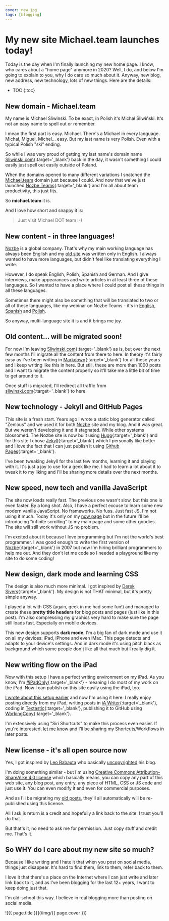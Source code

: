 ```yaml
---
cover: new.jpg
tags: [blogging]
---
```


# My new site Michael.team launches today!

Today is the day when I'm finally launching my new home page. I know, who cares about a "home page" anymore in 2020? Well, I do, and below I'm going to explain to you, why I do care so much about it. Anyway, new blog, new address, new technology, lots of new things. Here are the details:

<!--More-->

* TOC
{:toc}

## New domain - Michael.team

My name is Michael Sliwinski. To be exact, in Polish it's Michał Śliwiński. It's not an easy name to spell out or remember.

I mean the first part is easy. Michael. There's a Michael in every language. Michał, Miguel, Michel... easy. But my last name is very Polish. Even with a typical Polish "ski" ending.

So while I was very proud of getting my last name's domain name [Sliwinski.com][s]{:target='_blank'} back in the day, it wasn't something I could easily just spell out easily outside of Poland.

When the domains opened to many different variations I snatched the [Michael.team](/) domain just because I could. And now that we've just launched [Nozbe Teams][n]{:target='_blank'} and I'm all about team productivity, this just fits.

So **michael.team** it is.

And I love how short and snappy it is:

> Just visit Michael DOT team :-)

## New content - in three languages!

[Nozbe][n] is a global company. That's why my main working language has always been English and my [old site][s] was written only in English. I always wanted to have more languages, but didn't feel like translating everything I write.

However, I do speak English, Polish, Spanish and German. And I give interviews, make appearances and write articles in at least three of these languages. So I wanted to have a place where I could post all these things in all these languages.

Sometimes there might also be something that will be translated to two or all of these languages, like my webinar on Nozbe Teams - it's in [English](/webinarnt), [Spanish](/es/webinarnt) and [Polish](/pl/webinarnt).

So anyway, multi-language site it is and it brings me joy.

## Old content... will be migrated soon!

For now I'm leaving [Sliwinski.com][s]{:target='_blank'} as is, but over the next few months I'll migrate all the content from there to here. In theory it's fairly easy as I've been writing in [Markdown][m]{:target='_blank'} for all these years and I keep writing like this in here. But still, these are more than 1000 posts and I want to migrate the content properly so it'll take me a little bit of time to get around to it.

Once stuff is migrated, I'll redirect all traffic from [sliwinski.com][s]{:target='_blank'} to here.

## New technology - Jekyll and GitHub Pages

This site is a fresh start. Years ago I wrote a static blog generator called "Zenlous" and we used it for both [Nozbe][n] site and my blog. And it was great. But we weren't developing it and it stagnated. While other systems blossomed. The Nozbe site is now built using [Hugo](https://gohugo.io){:target='_blank'} and for this site I chose [Jekyll](https://jekyllrb.com){:target='_blank'} which I personally like better and I love the fact that I can just publish it using [Github Pages](https://pages.github.com){:target='_blank'}.

I've been tweaking Jekyll for the last few months, learning it and playing with it. It's just a joy to use for a geek like me. I had to learn a lot about it to tweak it to my liking and I'll be sharing more details over the next months.

## New speed, new tech and vanilla JavaScript

The site now loads really fast. The previous one wasn't slow, but this one is even faster. By a long shot. Also, I have a perfect excuse to learn some new modern vanilla JavaScript. No frameworks. No fuss. Just fast JS. I'm not using it much. Today it's only on my [now page](/now) but in the future I'll be introducing "infinite scrolling" to my main page and some other goodies. The site will still work without JS no problem.

I'm excited about it because I love programming but I'm not the world's best programmer. I was good enough to write the first version of [Nozbe][n]{:target='_blank'} in 2007 but now I'm hiring brilliant programmers to help me out. And they don't let me code so I needed a playground like my site to do some coding!

## New design, dark mode and learning CSS

The design is also much more minimal. I got inspired by [Derek Sivers](https://Sivers.org){:target='_blank'}. My design is not THAT minimal, but it's pretty simple anyway.

I played a lot with CSS (again, geek in me had some fun!) and managed to create these **pretty title headers** for blog posts and pages (just like in this post). I'm also compressing my graphics very hard to make sure the page still loads fast. Especially on mobile devices.

This new design supports **dark mode**. I'm a big fan of dark mode and use it on all my devices: iPad, iPhone and even iMac. This page detects and adapts to your device's settings. And in dark mode it's using pitch black as background which some people don't like all that much but I really dig it.

## New writing flow on the iPad

Now with this setup I have a perfect writing environment on my iPad. As you know, I'm [#iPadOnly](https://iPadOnly.com){:target='_blank'} - meaning I do most of my work on the iPad. Now I can publish on this site easily using the iPad, too.

[I wrote about this setup earlier](https://sliwinski.com/github) and now I'm using it here. I really enjoy posting directly from my iPad, writing posts in [iA Writer](https://ia.net/writer){:target='_blank'}, coding in [Textastic](https://www.textasticapp.com){:target='_blank'}, publishing it to GitHub using [WorkingCopy](https://workingcopyapp.com){:target='_blank'}.

I'm extensively using "Siri Shortcuts" to make this process even easier. If you're interested, [let me know](/contact) and I'll be sharing my Shortcuts/Workflows in later posts.

## New license - it's all open source now

Yes, I got inspired by [Leo Babauta](https://zenhabits.net) who basically [uncopyrighted](https://zenhabits.net/uncopyright/) his blog.

I'm doing something similar - but I'm using [Creative Commons Attribution-ShareAlike 4.0 license](/license) which basically means, you can copy any part of this web site, any blog post, any entry, any piece of HTML, CSS or JS code and just use it. You can even modify it and even for commercial purposes.

And as I'll be migrating my [old posts][s], they'll all automatically will be re-published using this license.

All I ask is return is a credit and hopefully a link back to the site. I trust you'll do that.

But that's it, no need to ask me for permission. Just copy stuff and credit me. That's it.

## So WHY do I care about my new site so much?

Because I like writing and I hate it that when you post on social media, things just disappear. It's hard to find them, link to them, refer back to them.

I love it that there's a place on the Internet where I can just write and later link back to it, and as I've been blogging for the last 12+ years, I want to keep doing just that.

I'm old-school this way. I believe in real blogging more than posting on social media.

![{{ page.title }}](/img/{{ page.cover }})

[s]: https://sliwinski.com/
[n]: https://nozbe.com/?a=mike
[m]: https://daringfireball.net/projects/markdown/